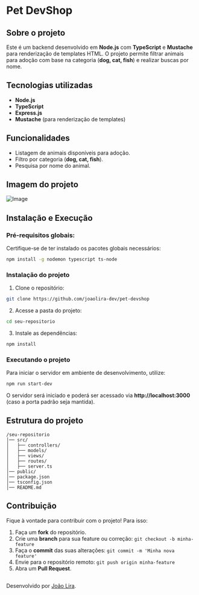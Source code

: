 # Pet DevShop

## Sobre o projeto
Este é um backend desenvolvido em **Node.js** com **TypeScript** e **Mustache** para renderização de templates HTML. O projeto permite filtrar animais para adoção com base na categoria (**dog, cat, fish**) e realizar buscas por nome.

## Tecnologias utilizadas
- **Node.js**
- **TypeScript**
- **Express.js**
- **Mustache** (para renderização de templates)

## Funcionalidades
- Listagem de animais disponíveis para adoção.
- Filtro por categoria (**dog, cat, fish**).
- Pesquisa por nome do animal.

## Imagem do projeto
![Image](https://github.com/user-attachments/assets/89e736e2-9ae0-41ce-964b-2bbf8ac5eadc)

## Instalação e Execução
### Pré-requisitos globais:
Certifique-se de ter instalado os pacotes globais necessários:
```sh
npm install -g nodemon typescript ts-node
```

### Instalação do projeto
1. Clone o repositório:
```sh
git clone https://github.com/joaolira-dev/pet-devshop
```
2. Acesse a pasta do projeto:
```sh
cd seu-repositorio
```
3. Instale as dependências:
```sh
npm install
```

### Executando o projeto
Para iniciar o servidor em ambiente de desenvolvimento, utilize:
```sh
npm run start-dev
```

O servidor será iniciado e poderá ser acessado via **http://localhost:3000** (caso a porta padrão seja mantida).

## Estrutura do projeto
```
/seu-repositorio
│── src/
│   ├── controllers/
│   ├── models/
│   ├── views/
│   ├── routes/
│   ├── server.ts
│── public/
│── package.json
│── tsconfig.json
│── README.md
```

## Contribuição
Fique à vontade para contribuir com o projeto! Para isso:
1. Faça um **fork** do repositório.
2. Crie uma **branch** para sua feature ou correção: `git checkout -b minha-feature`
3. Faça o **commit** das suas alterações: `git commit -m 'Minha nova feature'`
4. Envie para o repositório remoto: `git push origin minha-feature`
5. Abra um **Pull Request**.

##
Desenvolvido por [João Lira](https://github.com/joaolira-dev).


